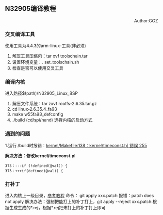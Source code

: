 ##  N32905编译教程
<p align="right">Author:GGZ</p>

### 交叉编译工具
  使用工具为4.4.3的arm-linux-工具(非必须)
  
1. 解压工具压缩包：tar xvf toolschain.tar
2. 设置环境变量：. set_toolschain.sh
3. 检查是否可以使用交叉工具

### 编译内核
  进入路径$(path)/N32905_Linux_BSP
  
1. 解压文件系统：tar zxvf rootfs-2.6.35.tar.gz
2. cd linux-2.6.35.4_fa93
3. make w55fa93_defconfig
4. ./build (cd/spi/nand) 选择内核的启动方式

### 遇到的问题
1.运行./build时报错：<u>kernel/Makefile:138：kernel/timeconst.h] 错误 255</u>

**解决方法：修改kernel/timeconst.pl**
~~~
373：---if (!defined(@val)) {
373：+++if(defined(@val)) {
~~~

### 打补丁
进入内核上一级目录，[参考教程](url=https://www.cnblogs.com/hrhguanli/p/4549006.html)
命令： git apply xxx.patch 
报错：patch does not apply
解决办法：强制把能打上的补丁打上，git apply --reject xxx.patch 根据生成生成的*.rej，根据*.rej把未打上的补丁打上即可
